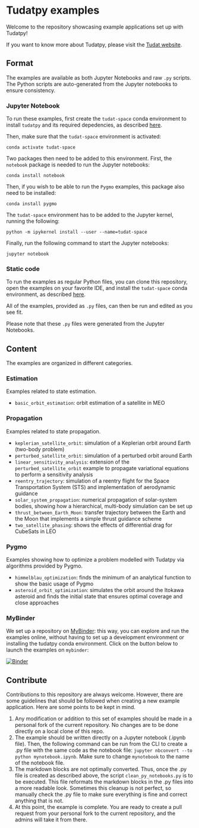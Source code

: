 # Tudatpy examples

Welcome to the repository showcasing example applications set up with Tudatpy!

If you want to know more about Tudatpy, please visit the [Tudat website]([https://tudat-space.readthedocs.io/en/latest/](https://docs.tudat.space/en/latest/)).

## Format

The examples are available as both Jupyter Notebooks and raw ``.py`` scripts. The Python scripts are auto-generated from the Jupyter notebooks to ensure consistency.

### Jupyter Notebook

To run these examples, first create the `tudat-space` conda environment to install `tudatpy` and its required depedencies, as described [here](https://docs.tudat.space/en/latest/_src_getting_started/installation.html).

Then, make sure that the `tudat-space` environment is activated:
````
conda activate tudat-space
````

Two packages then need to be added to this environment. First, the `notebook` package is needed to run the Jupyter notebooks:
````
conda install notebook
````

Then, if you wish to be able to run the `Pygmo` examples, this package also need to be installed:
````
conda install pygmo
````

The `tudat-space` environment has to be added to the Jupyter kernel, running the following:

````
python -m ipykernel install --user --name=tudat-space
````

Finally, run the following command to start the Jupyter notebooks:
````
jupyter notebook
````

### Static code

To run the examples as regular Python files, you can clone this repository, open the examples on your favorite IDE, and install the `tudat-space` conda environment, as described [here](https://docs.tudat.space/en/latest/_src_getting_started/installation.html).

All of the examples, provided as `.py` files, can then be run and edited as you see fit.

Please note that these `.py` files were generated from the Jupyter Notebooks.

## Content

The examples are organized in different categories.

### Estimation

Examples related to state estimation.

- ``basic_orbit_estimation``: orbit estimation of a satellite in MEO

### Propagation

Examples related to state propagation.

- ``keplerian_satellite_orbit``: simulation of a Keplerian orbit around Earth (two-body problem)
- ``perturbed_satellite_orbit``: simulation of a perturbed orbit around Earth
- ``linear_sensitivity_analysis``: extension of the ``perturbed_satellite_orbit`` example to propagate variational 
  equations to perform a sensitivity analysis
- ``reentry_trajectory``: simulation of a reentry flight for the Space Transportation System (STS) and 
  implementation of aerodynamic guidance
- ``solar_system_propagation``: numerical propagation of solar-system bodies, showing how a hierarchical, multi-body 
  simulation  can be set up
- ``thrust_between_Earth_Moon``: transfer trajectory between the Earth and the Moon that implements a simple 
  thrust guidance scheme
- ``two_satellite_phasing``: shows the effects of differential drag for CubeSats in LEO

### Pygmo

Examples showing how to optimize a problem modelled with Tudatpy via algorithms provided by Pygmo.

- ``himmelblau_optimization``: finds the minimum of an analytical function to show the basic usage of Pygmo
- ``asteroid_orbit_optimization``: simulates the orbit around the Itokawa asteroid and finds the initial state that 
  ensures optimal coverage and close approaches

### MyBinder

We set up a repository on [MyBinder](https://mybinder.org/v2/gh/tudat-team/tudatpy-examples/master): this way, you can explore and run the examples online, without having to set up a development environment or installing the tudatpy conda environment. Click on the button below to 
launch the examples on ``mybinder``:

[![Binder](https://mybinder.org/badge_logo.svg)](https://mybinder.org/v2/gh/tudat-team/tudatpy-examples/master)

## Contribute

Contributions to this repository are always welcome. However, there are some guidelines that should be followed when creating a new example application.
Here are some points to be kept in mind.

1. Any modification or addition to this set of examples should be made in a personal fork of the current repository. No changes are to be done directly on a local clone of this repo.
2. The example should be written directly on a Jupyter notebook (.ipynb file). Then, the following command can be run from the CLI to create a .py file with the same code as the notebook file: `jupyter nbconvert --to python mynotebook.ipynb`. Make sure to change `mynotebook` to the name of the notebook file.
3. The markdown blocks are not optimally converted. Thus, once the .py file is created as described above, the script `clean_py_notebooks.py` is to be executed. This file reformats the markdown blocks in the .py files into a more readable look. Sometimes this cleanup is not perfect, so manually check the .py file to make sure everything is fine and correct anything that is not.
4. At this point, the example is complete. You are ready to create a pull request from your personal fork to the current repository, and the admins will take it from there.

